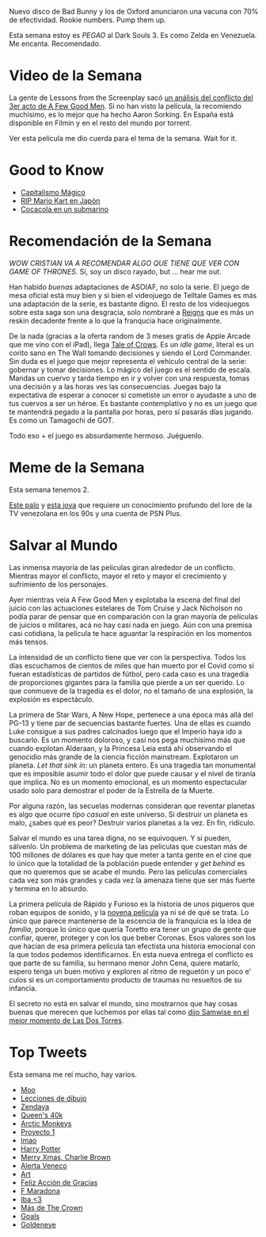 Nuevo disco de Bad Bunny y los de Oxford anunciaron una vacuna con 70% de efectividad. Rookie numbers. Pump them up.

Esta semana estoy es _PEGAO_ al Dark Souls 3. Es como Zelda en Venezuela. Me encanta. Recomendado.

# Video de la Semana

La gente de Lessons from the Screenplay sacó [un análisis del conflicto del 3er acto de A Few Good Men](https://youtu.be/MoCQPEh3MyI). Si no han visto la película, la recomiendo muchísimo, es lo mejor que ha hecho Aaron Sorking. En España está disponible en Filmin y en el resto del mundo por torrent.

Ver esta película me dio cuerda para el tema de la semana. Wait for it.

# Good to Know
- [Capitalismo Mágico](http://blog.killgold.fish/2018/04/magical-capitalism.html?m=1)
- [RIP Mario Kart en Japón](https://www.japantimes.co.jp/community/2020/11/23/voices/tokyo-tourist-traps-coronavirus/)
- [Cocacola en un submarino](https://www.youtube.com/watch?v=EJiUWBiM8HE&feature=youtu.be)

# Recomendación de la Semana

_WOW CRISTIAN VA A RECOMENDAR ALGO QUE TIENE QUE VER CON GAME OF THRONES_. Sí, soy un disco rayado, but ... hear me out.

Han habido _buenas_ adaptaciones de ASOIAF, no solo la serie. El juego de mesa oficial está muy bien y si bien el videojuego de Telltale Games es más una adaptación de la serie, es bastante digno. El resto de los videojuegos sobre esta saga son una desgracia, solo nombraré a [Reigns](https://store.steampowered.com/app/897820/Reigns_Game_of_Thrones/) que es más un reskin decadente frente a lo que la franqucia hace originalmente.

De la nada (gracias a la oferta random de 3 meses gratis de Apple Arcade que me vino con el iPad), llega [Tale of Crows](https://apps.apple.com/us/app/game-of-thrones-tale-of-crows/id1483071787). Es un _idle game_, literal es un corito sano en The Wall tomando decisiones y siendo el Lord Commander. Sin duda es el juego que mejor representa el vehículo central de la serie: gobernar y tomar decisiones. Lo mágico del juego es el sentido de escala. Mandas un cuervo y tarda tiempo en ir y volver con una respuesta, tomas una decisión y a las horas ves las consecuencias. Juegas bajo la expectativa de esperar a conocer si cometiste un error o ayudaste a uno de tus cuervos a ser un héroe. Es bastante contemplativo y no es un juego que te mantendrá pegado a la pantalla por horas, pero sí pasarás días jugando. Es como un Tamagochi de GOT.

Todo eso + el juego es absurdamente hermoso. Juéguenlo.

# Meme de la Semana

Esta semana tenemos 2.

[Este palo](https://twitter.com/cris7ian/status/1331113347736072193) y [esta joya](https://twitter.com/cris7ian/status/1332218757364797441) que requiere un conocimiento profundo del lore de la TV venezolana en los 90s y una cuenta de PSN Plus.

# Salvar al Mundo

Las inmensa mayoría de las películas giran alrededor de un conflicto. Mientras mayor el conflicto, mayor el reto y mayor el crecimiento y sufrimiento de los personajes.

Ayer mientras veía A Few Good Men y explotaba la escena del final del juicio con las actuaciones estelares de Tom Cruise y Jack Nicholson no podía parar de pensar que en comparación con la gran mayoría de películas de juicios o militares, acá no hay casi nada en juego. Aún con una premisa casi cotidiana, la película te hace aguantar la respiración en los momentos más tensos.

La intensidad de un conflicto tiene que ver con la perspectiva. Todos los días escuchamos de cientos de miles que han muerto por el Covid como si fueran estadísticas de partidos de fútbol, pero cada caso es una tragedia de proporciones gigantes para la familia que pierde a un ser querido. Lo que conmueve de la tragedia es el dolor, no el tamaño de una explosión, la explosión es espectáculo.

La primera de Star Wars, A New Hope, pertenece a una época más allá del PG-13 y tiene par de secuencias bastante fuertes. Una de ellas es cuando Luke consigue a sus padres calcinados luego que el Imperio haya ido a buscarlo. Es un momento doloroso, y casi nos pega muchísimo más que cuando explotan Alderaan, y la Princesa Leia está ahí observando el genocidio más grande de la ciencia ficción mainstream. Explotaron un planeta. _Let that sink in_: un planeta entero. Es una tragedia tan monumental que es imposible asumir todo el dolor que puede causar y el nivel de tiranía que implica. No es un momento emocional, es un momento espectacular usado solo para demostrar el poder de la Estrella de la Muerte.

Por alguna razón, las secuelas modernas consideran que reventar planetas es algo que ocurre _tipo casual_ en este universo. Si destruir un planeta es malo, ¿sabes qué es peor? Destruir varios planetas a la vez. En fin, ridículo.

Salvar el mundo es una tarea digna, no se equivoquen. Y si pueden, sálvenlo. Un problema de marketing de las películas que cuestan más de 100 millones de dólares es que hay que meter a tanta gente en el cine que lo único que la totalidad de la población puede entender y _get behind_ es que no queremos que se acabe el mundo. Pero las películas comerciales cada vez son más grandes y cada vez la amenaza tiene que ser más fuerte y termina en lo absurdo.

La primera película de Rápido y Furioso es la historia de unos piqueros que roban equipos de sonido, y la [novena película](https://www.youtube.com/watch?v=aSiDu3Ywi8E) ya ni sé de qué se trata. Lo único que parece mantenerse de la escencia de la franquicia es la idea de _familia_, porque lo único que quería Toretto era tener un grupo de gente que confiar, querer, proteger y con los que beber Coronas. Esos valores son los que hacían de esa primera película tan efectista una historia emocional con la que todos podemos identificarnos. En esta nueva entrega el conflicto es que parte de su familia, su hermano menor John Cena, quiere matarlo, espero tenga un buen motivo y exploren al ritmo de reguetón y un poco e' culos si es un comportamiento producto de traumas no resueltos de su infancia.

El secreto no está en salvar el mundo, sino mostrarnos que hay cosas buenas que merecen que luchemos por ellas tal como [dijo Samwise en el mejor momento de Las Dos Torres](https://www.youtube.com/watch?v=k6C8SX0mWP0).

# Top Tweets

Esta semana me reí mucho, hay varios.

- [Moo](https://twitter.com/jaynooch/status/1332802317679259653)
- [Lecciones de dibujo](https://twitter.com/GuraKruor/status/1332403856978960384)
- [Zendaya](https://twitter.com/elchamoconasma/status/1332444671432417285)
- [Queen's 40k](https://twitter.com/Ex_Profundis/status/1332375629791178752)
- [Arctic Monkeys](https://twitter.com/theultragays/status/1332021782094680071)
- [Proyecto 1](https://twitter.com/unostuitsahi/status/1332432236692578307)
- [lmao](https://twitter.com/LilNasX/status/1332361654898745347)
- [Harry Potter](https://twitter.com/Daniel_McDean/status/1332308958531489793)
- [Merry Xmas, Charlie Brown](https://twitter.com/WolvertonComic/status/1331993659848450050)
- [Alerta Veneco](https://twitter.com/elcuarticopod/status/1332101358355410944)
- [Art](https://twitter.com/skereunpesado/status/1332027996706918401)
- [Feliz Acción de Gracias](https://twitter.com/g0ld3nretriever/status/1331980377439801344)
- [F Maradona](https://twitter.com/recshitt/status/1331645829350907912)
- [Iba <3](https://twitter.com/IbaiLlanos/status/1331689846151196673)
- [Más de The Crown](https://twitter.com/lisabexperience/status/1330968861060059138)
- [Goals](https://twitter.com/jaxdellosso/status/1330982854315159553)
- [Goldeneye](https://twitter.com/JacksFlavour/status/1330967810651131904)
